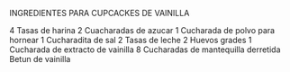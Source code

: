 INGREDIENTES PARA CUPCACKES DE VAINILLA

4 Tasas de harina
2 Cuacharadas de azucar
1 Cucharada de polvo para hornear
1 Cucharadita de sal
2 Tasas de leche 
2 Huevos grades
1 Cucharada de extracto de vainilla 
8 Cucharadas de mantequilla derretida
Betun de vainilla
